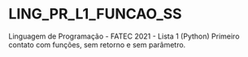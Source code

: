 # LING_PR_L1_FUNCAO_SS
Linguagem de Programação - FATEC 2021 - Lista 1 (Python)
Primeiro contato com funções, sem retorno e sem parâmetro.
